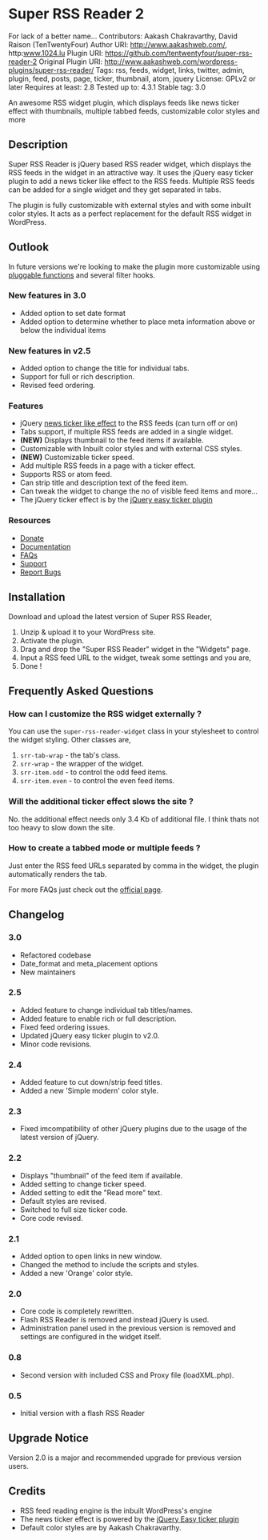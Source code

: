 # Super RSS Reader 2

For lack of a better name…
Contributors: Aakash Chakravarthy, David Raison (TenTwentyFour)
Author URI: http://www.aakashweb.com/, http:www.1024.lu
Plugin URI: https://github.com/tentwentyfour/super-rss-reader-2
Original Plugin URI: http://www.aakashweb.com/wordpress-plugins/super-rss-reader/
Tags: rss, feeds, widget, links, twitter, admin, plugin, feed, posts, page, ticker, thumbnail, atom, jquery
License: GPLv2 or later
Requires at least: 2.8
Tested up to: 4.3.1
Stable tag: 3.0

An awesome RSS widget plugin, which displays feeds like news ticker effect with thumbnails, multiple tabbed feeds, customizable color styles and more

## Description

Super RSS Reader is jQuery based RSS reader widget, which displays the RSS feeds in the widget in an attractive way. It uses the jQuery easy ticker plugin to add a news ticker like effect to the RSS feeds. Multiple RSS feeds can be added for a single widget and they get separated in tabs.

The plugin is fully customizable with external styles and with some inbuilt color styles. It acts as a perfect replacement for the default RSS widget in WordPress.

## Outlook

In future versions we're looking to make the plugin more customizable using [pluggable functions](https://codex.wordpress.org/Pluggable_Functions) and several filter hooks.


### New features in 3.0

* Added option to set date format
* Added option to determine whether to place meta information above or below the individual items

### New features in v2.5

* Added option to change the title for individual tabs.
* Support for full or rich description.
* Revised feed ordering.

### Features

* jQuery [news ticker like effect](http://www.aakashweb.com/jquery-plugins/easy-ticker/) to the RSS feeds (can turn off or on)
* Tabs support, if multiple RSS feeds are added in a single widget.
* **(NEW)** Displays thumbnail to the feed items if available.
* Customizable with Inbuilt color styles and with external CSS styles.
* **(NEW)** Customizable ticker speed.
* Add multiple RSS feeds in a page with a ticker effect.
* Supports RSS or atom feed.
* Can strip title and description text of the feed item.
* Can tweak the widget to change the no of visible feed items and more...
* The jQuery ticker effect is by the [jQuery easy ticker plugin](http://www.aakashweb.com/jquery-plugins/easy-ticker/)

### Resources

* [Donate](http://bit.ly/srrDonation)
* [Documentation](http://www.aakashweb.com/wordpress-plugins/super-rss-reader/)
* [FAQs](http://www.aakashweb.com/faqs/wordpress-plugins/super-rss-reader/)
* [Support](http://www.aakashweb.com/forum/)
* [Report Bugs](http://www.aakashweb.com/forum/)

## Installation

Download and upload the latest version of Super RSS Reader,

1. Unzip & upload it to your WordPress site.
1. Activate the plugin.
1. Drag and drop the "Super RSS Reader" widget in the "Widgets" page.
1. Input a RSS feed URL to the widget, tweak some settings and you are,
1. Done !

## Frequently Asked Questions

### How can I customize the RSS widget externally ?

You can use the `super-rss-reader-widget` class in your stylesheet to control the widget styling. Other classes are,

1. `srr-tab-wrap` - the tab's class.
1. `srr-wrap` - the wrapper of the widget.
1. `srr-item.odd` - to control the odd feed items.
1. `srr-item.even` - to control the even feed items.

### Will the additional ticker effect slows the site ?

No. the additional effect needs only 3.4 Kb of additional file. I think thats not too heavy to slow down the site.

### How to create a tabbed mode or multiple feeds ?

Just enter the RSS feed URLs separated by comma in the widget, the plugin automatically renders the tab.

For more FAQs just check out the [official page](http://www.aakashweb.com/wordpress-plugins/super-rss-reader/).

## Changelog

### 3.0
* Refactored codebase
* Date_format and meta_placement options
* New maintainers

### 2.5
* Added feature to change individual tab titles/names.
* Added feature to enable rich or full description.
* Fixed feed ordering issues.
* Updated jQuery easy ticker plugin to v2.0.
* Minor code revisions.

### 2.4
* Added feature to cut down/strip feed titles.
* Added a new 'Simple modern' color style.

### 2.3
* Fixed imcompatibility of other jQuery plugins due to the usage of the latest version of jQuery.

### 2.2
* Displays "thumbnail" of the feed item if available.
* Added setting to change ticker speed.
* Added setting to edit the "Read more" text.
* Default styles are revised.
* Switched to full size ticker code.
* Core code revised.

### 2.1
* Added option to open links in new window.
* Changed the method to include the scripts and styles.
* Added a new 'Orange' color style.

### 2.0
* Core code is completely rewritten.
* Flash RSS Reader is removed and instead jQuery is used.
* Administration panel used in the previous version is removed and settings are configured in the widget itself.

### 0.8
* Second version with included CSS and Proxy file (loadXML.php).

### 0.5
* Initial version with a flash RSS Reader

## Upgrade Notice

Version 2.0 is a major and recommended upgrade for previous version users.

## Credits

* RSS feed reading engine is the inbuilt WordPress's engine
* The news ticker effect is powered by the [jQuery Easy ticker plugin](http://www.aakashweb.com/jquery-plugins/easy-ticker/)
* Default color styles are by Aakash Chakravarthy.